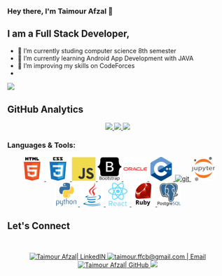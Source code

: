 
### Hey there, I'm Taimour Afzal 👋

## I am a Full Stack Developer,

- 🔭 I’m currently studing computer science 8th semester 
- 🌱 I’m currently learning Android App Development with JAVA 
- 👯 I’m improving my skills on CodeForces
- 
	<a  align="center">
![](https://komarev.com/ghpvc/?username=taimourz&color=blueviolet&label=Profile+Views)
	</a>

## GitHub Analytics

<p align="center">
	<a href="https://github.com/taimourz">
		<img height="180em" src="https://github-readme-stats.vercel.app/api?username=taimourz&show_icons=true&theme=algolia&include_all_commits=true&count_private=true"/>
		<img height="180em" src="https://github-readme-stats-eight-theta.vercel.app/api/top-langs/?username=taimourz&layout=compact&langs_count=8&theme=algolia"/>
	</a>
	<img width="60%" src="https://github-readme-streak-stats.herokuapp.com/?user=taimourz&show_icons=true&locale=en&layout=demo&theme=algolia" />
</p>


### Languages & Tools:


<p align="center">
<a href="https://www.w3.org/html/" target="_blank" rel="noreferrer"> <img src="https://raw.githubusercontent.com/devicons/devicon/master/icons/html5/html5-original-wordmark.svg" alt="html5" width="55" height="55"/> </a>
<a href="https://www.w3schools.com/css/" target="_blank" rel="noreferrer"> <img src="https://raw.githubusercontent.com/devicons/devicon/master/icons/css3/css3-original-wordmark.svg" alt="css3" width="55" height="55"/> </a>
<a href="https://developer.mozilla.org/en-US/docs/Web/JavaScript" target="_blank" rel="noreferrer"> <img src="https://raw.githubusercontent.com/devicons/devicon/master/icons/javascript/javascript-original.svg" alt="javascript" width="55" height="55"/> </a>
<a href="https://getbootstrap.com" target="_blank" rel="noreferrer"> <img src="https://raw.githubusercontent.com/devicons/devicon/master/icons/bootstrap/bootstrap-plain-wordmark.svg" alt="bootstrap" width="55" height="55"/> </a>
<a href="https://www.oracle.com/" target="_blank" rel="noreferrer"> <img src="https://raw.githubusercontent.com/devicons/devicon/master/icons/oracle/oracle-original.svg" alt="oracle" width="55" height="55"/> </a>
<a href="https://www.cplusplus.com/" target="_blank" rel="noreferrer"> <img src="https://github.com/devicons/devicon/blob/master/icons/cplusplus/cplusplus-original.svg" alt="c++" width="55" height="55"/>
<a href="https://git-scm.com/" target="_blank" rel="noreferrer"> <img src="https://www.vectorlogo.zone/logos/git-scm/git-scm-icon.svg" alt="git" width="55" height="55"/> </a>
<a href="https://git-scm.com/" target="_blank" rel="noreferrer"> <img src="https://github.com/devicons/devicon/blob/master/icons/jupyter/jupyter-original-wordmark.svg" alt="git" width="55" height="55"/> </a>
<a href="https://git-scm.com/" target="_blank" rel="noreferrer"> <img src="https://github.com/devicons/devicon/blob/master/icons/python/python-original-wordmark.svg" alt="git" width="55" height="55"/> </a>
<a href="https://www.java.com" target="_blank" rel="noreferrer"> <img src="https://raw.githubusercontent.com/devicons/devicon/master/icons/java/java-original.svg" alt="java" width="55" height="55"/> </a>
<a href="https://reactjs.org/" target="_blank" rel="noreferrer"> <img src="https://raw.githubusercontent.com/devicons/devicon/master/icons/react/react-original-wordmark.svg" alt="react" width="55" height="55"/> </a>
<a href="https://reactjs.org/" target="_blank" rel="noreferrer"> <img src="https://raw.githubusercontent.com/devicons/devicon/master/icons/ruby/ruby-original-wordmark.svg" alt="react" width="55" height="55"/> </a>
<a href="https://reactjs.org/" target="_blank" rel="noreferrer"> <img src="https://raw.githubusercontent.com/devicons/devicon/master/icons/postgresql/postgresql-original-wordmark.svg" alt="react" width="55" height="55"/> </a>
</p>

## Let's Connect
<br/>
<p align="center">
	</a>
<a href="https://www.linkedin.com/in/muhammad-taimour-afzal-khan-5702061a9/">
		<img alt="Taimour Afzal| LinkedIN"  src="https://img.shields.io/badge/linkedin-%230077B5.svg?&style=for-the-badge&logo=linkedin&logoColor=white" />
	</a>
	<a href="mailto:taimour.ffcb@gmail.com">
		<img  alt="taimour.ffcb@gmail.com | Email" src="https://img.shields.io/badge/gmail-%231DA1F2.svg?&style=for-the-badge&logo=gmail&logoColor=white&color=B23121" />
	<a href="https://github.com/taimourz">
		<img alt="Taimour Afzal| GitHub"  src="https://img.shields.io/badge/github-%23121011.svg?style=for-the-badge&logo=github&logoColor=white" />
	</a>
	<a href="https://www.instagram.com/ta.i.am.our/"><img src="https://img.shields.io/badge/-@ta.i.am.our-E4405F?style=flat&logo=Instagram&logoColor=white"/></a>
	<br />
</p> 
  



